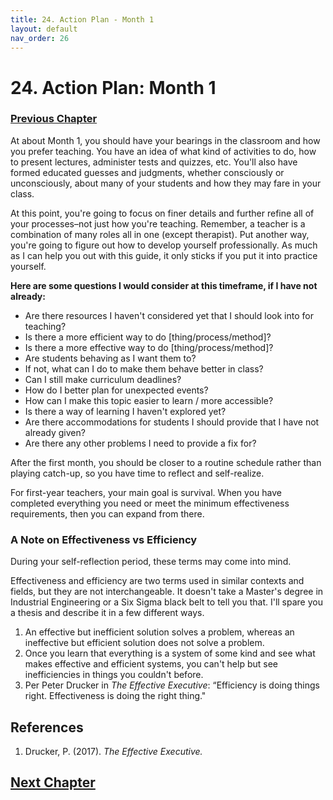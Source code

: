 ```yaml
---
title: 24. Action Plan - Month 1
layout: default
nav_order: 26
---
```

# 24. Action Plan: Month 1

### [Previous Chapter](Z023_Action_Plan_Week_1.html)

At about Month 1, you should have your bearings in the classroom and how you prefer teaching. You have an idea of what kind of activities to do, how to present lectures, administer tests and quizzes, etc. You'll also have formed educated guesses and judgments, whether consciously or unconsciously, about many of your students and how they may fare in your class.

At this point, you're going to focus on finer details and further refine all of your processes–not just how you're teaching. Remember, a teacher is a combination of many roles all in one (except therapist). Put another way, you're going to figure out how to develop yourself professionally. As much as I can help you out with this guide, it only sticks if you put it into practice yourself.

**Here are some questions I would consider at this timeframe, if I have not already:**
- Are there resources I haven't considered yet that I should look into for teaching?
- Is there a more efficient way to do [thing/process/method]?
- Is there a more effective way to do [thing/process/method]?
- Are students behaving as I want them to?
- If not, what can I do to make them behave better in class?
- Can I still make curriculum deadlines?
- How do I better plan for unexpected events?
- How can I make this topic easier to learn / more accessible?
- Is there a way of learning I haven't explored yet?
- Are there accommodations for students I should provide that I have not already given?
- Are there any other problems I need to provide a fix for?

After the first month, you should be closer to a routine schedule rather than playing catch-up, so you have time to reflect and self-realize.

For first-year teachers, your main goal is survival. When you have completed everything you need or meet the minimum effectiveness requirements, then you can expand from there.

### A Note on Effectiveness vs Efficiency

During your self-reflection period, these terms may come into mind.

Effectiveness and efficiency are two terms used in similar contexts and fields, but they are not interchangeable. It doesn't take a Master's degree in Industrial Engineering or a Six Sigma black belt to tell you that. I'll spare you a thesis and describe it in a few different ways.

1. An effective but inefficient solution solves a problem, whereas an ineffective but efficient solution does not solve a problem.
2. Once you learn that everything is a system of some kind and see what makes effective and efficient systems, you can't help but see inefficiencies in things you couldn't before.
3. Per Peter Drucker in *The Effective Executive*: “Efficiency is doing things right. Effectiveness is doing the right thing."

## References

1. Drucker, P. (2017). *The Effective Executive.*

## [Next Chapter](Z025_Case_Study_Communication_Lesson_Example.html)